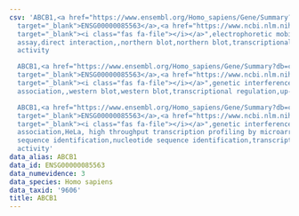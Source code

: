 ```yaml
---
csv: 'ABCB1,<a href="https://www.ensembl.org/Homo_sapiens/Gene/Summary?db=core;g=ENSG00000085563"
  target="_blank">ENSG00000085563</a>,<a href="https://www.ncbi.nlm.nih.gov/pubmed/10816597"
  target="_blank"><i class="fas fa-file"></i></a>",electrophoretic mobility shift
  assay,direct interaction,,northern blot,northern blot,transcriptional regulation,up-regulates
  activity

  ABCB1,<a href="https://www.ensembl.org/Homo_sapiens/Gene/Summary?db=core;g=ENSG00000085563"
  target="_blank">ENSG00000085563</a>,<a href="https://www.ncbi.nlm.nih.gov/pubmed/16382149"
  target="_blank"><i class="fas fa-file"></i></a>",genetic interference,functional
  association,,western blot,western blot,transcriptional regulation,up-regulates activity

  ABCB1,<a href="https://www.ensembl.org/Homo_sapiens/Gene/Summary?db=core;g=ENSG00000085563"
  target="_blank">ENSG00000085563</a>,<a href="https://www.ncbi.nlm.nih.gov/pubmed/17216044"
  target="_blank"><i class="fas fa-file"></i></a>",genetic interference,functional
  association,HeLa, high throughput transcription profiling by microarray,nucleotide
  sequence identification,nucleotide sequence identification,transcriptional regulation,up-regulates
  activity'
data_alias: ABCB1
data_id: ENSG00000085563
data_numevidence: 3
data_species: Homo sapiens
data_taxid: '9606'
title: ABCB1
---
```


